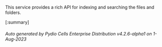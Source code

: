 






This service provides a rich API for indexing and searching the files and folders.

[:summary]

###### Auto generated by Pydio Cells Enterprise Distribution v4.2.6-alpha1 on 1-Aug-2023
